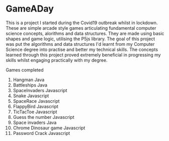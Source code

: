 # GameADay
This is a project I started during the Covid19 outbreak whilst in lockdown. These are simple arcade style games articulating fundamental computer science concepts, alorithms and data structures. They are made using basic shapes and game logic, utilising the P5js library. The goal of this project was put the algorithms and data structures I'd learnt from my Computer Science degree into practise and better my technical skills. The concepts learned through this project proved extremely beneficial in progressing my skills whilst engaging practically with my degree.

Games completed
1) Hangman Java
2) Battleships Java
3) SpaceInvaders Javascript
4) Snake Javascript
5) SpaceRace Javascript
6) FlappyBird Javascript
7) TicTacToe Javascript
8) Guess the number Javascript
9) Space invaders Java
10) Chrome Dinosaur game Javascript
11) Password Crack Javascript

